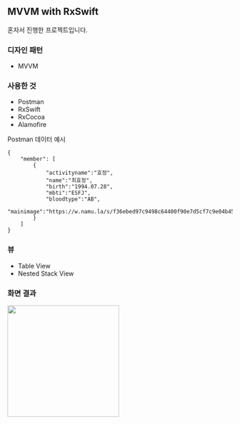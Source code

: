 ## MVVM with RxSwift

혼자서 진행한 프로젝트입니다.

### 디자인 패턴

- MVVM

### 사용한 것

- Postman
- RxSwift
- RxCocoa
- Alamofire

Postman 데이터 예시

```
{
    "member": [
        {
            "activityname":"효정",
            "name":"최효정",
            "birth":"1994.07.28",
            "mbti":"ESFJ",
            "bloodtype":"AB",
            "mainimage":"https://w.namu.la/s/f36ebed97c9498c64400f90e7d5cf7c9e04b45432f6e1ee72d2c5236a7570d00db5055d104b55db8af35cfcd7a754a9e3cbd4cc0b8636bc4fa5bf1efb312b7c68b0c676a817fe0cbc828a137a5547ccf2cf6dd8b7a1ee8f903d61223344d6a3d25dabd4d38e0d1c6b246e1cd5090fdae"
        }
    ]
}
```

### 뷰

- Table View
- Nested Stack View

### 화면 결과

<img src="https://user-images.githubusercontent.com/61342175/137121822-eef02dd2-40a1-45b8-811e-a0dd0af4bd55.gif" width=250 align=left>
